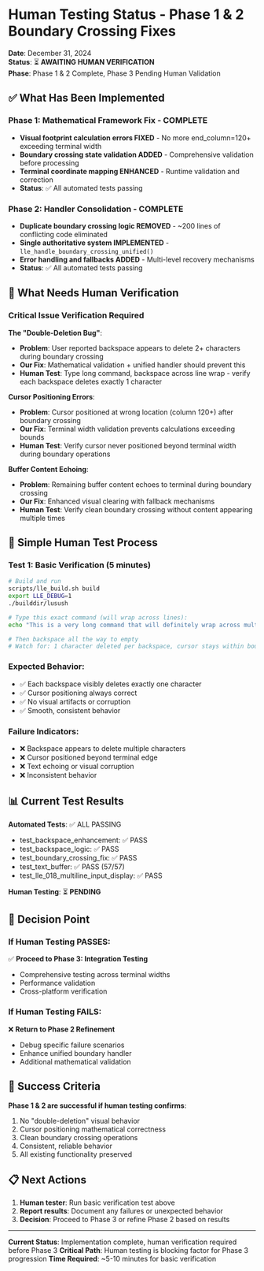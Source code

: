 # Human Testing Status - Phase 1 & 2 Boundary Crossing Fixes

**Date**: December 31, 2024  
**Status**: ⏳ **AWAITING HUMAN VERIFICATION**  
**Phase**: Phase 1 & 2 Complete, Phase 3 Pending Human Validation  

## ✅ What Has Been Implemented

### **Phase 1: Mathematical Framework Fix - COMPLETE**
- **Visual footprint calculation errors FIXED** - No more end_column=120+ exceeding terminal width
- **Boundary crossing state validation ADDED** - Comprehensive validation before processing
- **Terminal coordinate mapping ENHANCED** - Runtime validation and correction
- **Status**: ✅ All automated tests passing

### **Phase 2: Handler Consolidation - COMPLETE**
- **Duplicate boundary crossing logic REMOVED** - ~200 lines of conflicting code eliminated
- **Single authoritative system IMPLEMENTED** - `lle_handle_boundary_crossing_unified()`
- **Error handling and fallbacks ADDED** - Multi-level recovery mechanisms
- **Status**: ✅ All automated tests passing

## 🎯 What Needs Human Verification

### **Critical Issue Verification Required**

**The "Double-Deletion Bug"**:
- **Problem**: User reported backspace appears to delete 2+ characters during boundary crossing
- **Our Fix**: Mathematical validation + unified handler should prevent this
- **Human Test**: Type long command, backspace across line wrap - verify each backspace deletes exactly 1 character

**Cursor Positioning Errors**:
- **Problem**: Cursor positioned at wrong location (column 120+) after boundary crossing  
- **Our Fix**: Terminal width validation prevents calculations exceeding bounds
- **Human Test**: Verify cursor never positioned beyond terminal width during boundary operations

**Buffer Content Echoing**:
- **Problem**: Remaining buffer content echoes to terminal during boundary crossing
- **Our Fix**: Enhanced visual clearing with fallback mechanisms
- **Human Test**: Verify clean boundary crossing without content appearing multiple times

## 🧪 Simple Human Test Process

### **Test 1: Basic Verification (5 minutes)**
```bash
# Build and run
scripts/lle_build.sh build
export LLE_DEBUG=1
./builddir/lusush

# Type this exact command (will wrap across lines):
echo "This is a very long command that will definitely wrap across multiple lines when typed in a standard terminal width and should trigger the line wrap backspace logic when deleted"

# Then backspace all the way to empty
# Watch for: 1 character deleted per backspace, cursor stays within bounds
```

### **Expected Behavior**:
- ✅ Each backspace visibly deletes exactly one character
- ✅ Cursor positioning always correct
- ✅ No visual artifacts or corruption
- ✅ Smooth, consistent behavior

### **Failure Indicators**:
- ❌ Backspace appears to delete multiple characters
- ❌ Cursor positioned beyond terminal edge
- ❌ Text echoing or visual corruption
- ❌ Inconsistent behavior

## 📊 Current Test Results

**Automated Tests**: ✅ ALL PASSING
- test_backspace_enhancement: ✅ PASS
- test_backspace_logic: ✅ PASS  
- test_boundary_crossing_fix: ✅ PASS
- test_text_buffer: ✅ PASS (57/57)
- test_lle_018_multiline_input_display: ✅ PASS

**Human Testing**: ⏳ **PENDING**

## 🚨 Decision Point

### **If Human Testing PASSES**:
✅ **Proceed to Phase 3: Integration Testing**
- Comprehensive testing across terminal widths
- Performance validation  
- Cross-platform verification

### **If Human Testing FAILS**:
❌ **Return to Phase 2 Refinement**
- Debug specific failure scenarios
- Enhance unified boundary handler
- Additional mathematical validation

## 🎯 Success Criteria

**Phase 1 & 2 are successful if human testing confirms**:
1. No "double-deletion" visual behavior
2. Cursor positioning mathematical correctness
3. Clean boundary crossing operations
4. Consistent, reliable behavior
5. All existing functionality preserved

## 📋 Next Actions

1. **Human tester**: Run basic verification test above
2. **Report results**: Document any failures or unexpected behavior
3. **Decision**: Proceed to Phase 3 or refine Phase 2 based on results

---

**Current Status**: Implementation complete, human verification required before Phase 3
**Critical Path**: Human testing is blocking factor for Phase 3 progression
**Time Required**: ~5-10 minutes for basic verification